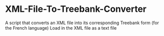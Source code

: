 # XML-File-To-Treebank-Converter
A script that converts an XML file into its corresponding Treebank form (for the French language)
Load in the XML file as a text file
